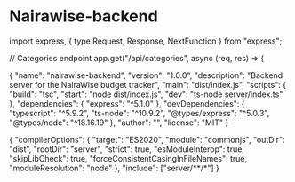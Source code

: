 # Nairawise-backend
import express, { type Request, Response, NextFunction } from "express";


// Categories endpoint
app.get("/api/categories", async (req, res) => {

{
  "name": "nairawise-backend",
  "version": "1.0.0",
  "description": "Backend server for the NairaWise budget tracker",
  "main": "dist/index.js",
  "scripts": {
    "build": "tsc",
    "start": "node dist/index.js",
    "dev": "ts-node server/index.ts"
  },
  "dependencies": {
    "express": "^5.1.0"
  },
  "devDependencies": {
    "typescript": "^5.9.2",
    "ts-node": "^10.9.2",
    "@types/express": "^5.0.3",
    "@types/node": "^18.16.19"
  },
  "author": "",
  "license": "MIT"
}

{
  "compilerOptions": {
    "target": "ES2020",
    "module": "commonjs",
    "outDir": "dist",
    "rootDir": "server",
    "strict": true,
    "esModuleInterop": true,
    "skipLibCheck": true,
    "forceConsistentCasingInFileNames": true,
    "moduleResolution": "node"
  },
  "include": ["server/**/*"]
}
